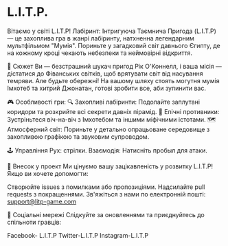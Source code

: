 # L.I.T.P.

Вітаємо у світі L.I.T.P! Лабіринт: Інтригуюча Таємнича Пригода (L.I.T.P) — це захоплива гра в жанрі лабіринту, натхненна легендарним мультфільмом "Мумія". Пориньте у загадковий світ давнього Єгипту, де на кожному кроці чекають небезпеки та неймовірні відкриття.

🌟 Сюжет Ви — безстрашний шукач пригод Рік О'Коннелл, і ваша місія — дістатися до Фіванських світків, щоб врятувати світ від насування темряви. Але будьте обережні! На вашому шляху стоять могутня мумія Імхотеб та хитрий Джонатан, готові зробити все, аби зупинити вас.

🎮 Особливості гри: 
🔍 Захопливі лабіринти: Подолайте заплутані коридори та розкрийте всі секрети давніх пірамід. 
🧟 Епічні противники: Зустріньтеся віч-на-віч з Імхотебом та іншими міфічними істотами. 
🗺️ Атмосферний світ: Пориньте у детально опрацьоване середовище з захопливою графікою та звуковим супроводом.

🕹️ Управління Рух: стрілки. Взаємодія: Натисніть пробыл для атаки.

🤝 Внесок у проект Ми цінуємо вашу зацікавленість у розвитку L.I.T.P! Якщо ви хочете допомогти:

Створюйте issues з помилками або пропозиціями. Надсилайте pull requests з покращеннями. Зв'яжіться з нами по електронній пошті: support@litp-game.com

📢 Соціальні мережі Слідкуйте за оновленнями та приєднуйтесь до спільноти гравців:

Facebook- L.I.T.P Twitter-L.I.T.P Instagram-L.I.T.P
